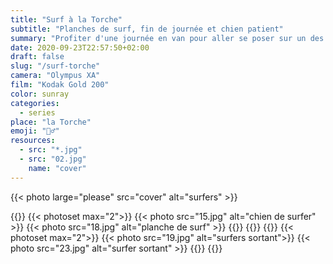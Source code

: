 ```yaml
---
title: "Surf à la Torche"
subtitle: "Planches de surf, fin de journée et chien patient"
summary: "Profiter d'une journée en van pour aller se poser sur un des spots mythiques de Bretagne. La pointe de la Torche ne déçoit pas."
date: 2020-09-23T22:57:50+02:00
draft: false
slug: "/surf-torche"
camera: "Olympus XA"
film: "Kodak Gold 200"
color: sunray
categories:
  - series
place: "la Torche"
emoji: "🏄‍♂️"
resources:
  - src: "*.jpg"
  - src: "02.jpg"
    name: "cover"
---
```


{{< photo large="please" src="cover" alt="surfers" >}}


{{<photo src="14.jpg" alt="surfers dans l'eau">}}
{{< photoset max="2">}}
{{< photo src="15.jpg" alt="chien de surfer" >}}
{{< photo src="18.jpg" alt="planche de surf" >}}
{{</photoset >}}
{{<photo src="16.jpg"  alt="surfers a l'eau" >}}
{{<photo large="please" src="25.jpg" alt="bunker">}}
{{< photoset max="2">}}
{{< photo src="19.jpg" alt="surfers sortant">}}
{{< photo src="23.jpg" alt="surfer sortant" >}}
{{</photoset >}}
{{<photo src="35.jpg" alt="vans de surfers" >}}
